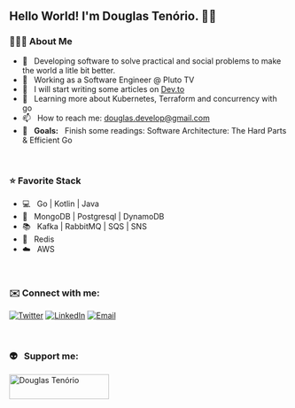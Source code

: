 <h2> Hello World! I'm Douglas Tenório. ✌🏽</h2> 

<h3>🧑🏽‍💻 About Me </h3>

- 💜 &nbsp; Developing software to solve practical and social problems to make the world a litle bit better.
- 💼 &nbsp; Working as a Software Engineer @ Pluto TV
- 📝 &nbsp; I will start writing some articles on [Dev.to](https://dev.to/douglastenn)
- 🌱 &nbsp; Learning more about Kubernetes, Terraform and concurrency with go
- 📫 &nbsp; How to reach me: douglas.develop@gmail.com
- 📔 &nbsp; <strong>Goals:</strong> &nbsp; Finish some readings: Software Architecture: The Hard Parts & Efficient Go

<br/>

<h3>⭐️ Favorite Stack</h3>

- 💻 &nbsp; Go | Kotlin | Java
- 💾 &nbsp; MongoDB | Postgresql | DynamoDB
- 📚 &nbsp; Kafka | RabbitMQ | SQS | SNS
- 📨 &nbsp; Redis
- ☁️ &nbsp; AWS

<br/>

<h3>✉️ Connect with me:</h3>

<p align="left">
<a href="https://twitter.com/douglastenn" target="blank"><img alt="Twitter" src="https://img.shields.io/badge/twitter-purple?style=flat-square&logo=twitter"/></a>  
<a href="https://www.linkedin.com/in/douglas-ten%C3%B3rio-51661038/"><img alt="LinkedIn" src="https://img.shields.io/badge/LinkedIn-purple?style=flat-square&logo=linkedin"></a>
<a href="mailto:douglas.develop@gmail.com"><img alt="Email" src="https://img.shields.io/badge/Email-douglas.develop@gmail.com-purple?style=flat-square&logo=gmail"></a>
</p>

<br/>

<h3 align="left">👽 &nbsp; Support me:</h3>
<p><a href="https://www.buymeacoffee.com/douglastenn"> <img align="left" src="https://cdn.buymeacoffee.com/buttons/v2/default-yellow.png" height="45" width="180" alt="Douglas Tenório" /></a></p>
